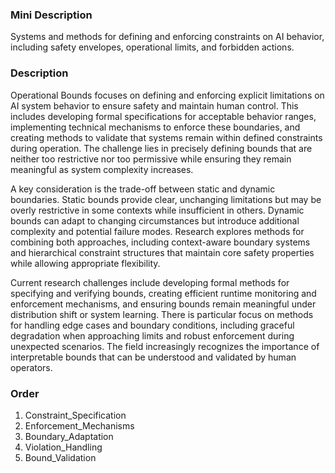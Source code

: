 ### Mini Description

Systems and methods for defining and enforcing constraints on AI behavior, including safety envelopes, operational limits, and forbidden actions.

### Description

Operational Bounds focuses on defining and enforcing explicit limitations on AI system behavior to ensure safety and maintain human control. This includes developing formal specifications for acceptable behavior ranges, implementing technical mechanisms to enforce these boundaries, and creating methods to validate that systems remain within defined constraints during operation. The challenge lies in precisely defining bounds that are neither too restrictive nor too permissive while ensuring they remain meaningful as system complexity increases.

A key consideration is the trade-off between static and dynamic boundaries. Static bounds provide clear, unchanging limitations but may be overly restrictive in some contexts while insufficient in others. Dynamic bounds can adapt to changing circumstances but introduce additional complexity and potential failure modes. Research explores methods for combining both approaches, including context-aware boundary systems and hierarchical constraint structures that maintain core safety properties while allowing appropriate flexibility.

Current research challenges include developing formal methods for specifying and verifying bounds, creating efficient runtime monitoring and enforcement mechanisms, and ensuring bounds remain meaningful under distribution shift or system learning. There is particular focus on methods for handling edge cases and boundary conditions, including graceful degradation when approaching limits and robust enforcement during unexpected scenarios. The field increasingly recognizes the importance of interpretable bounds that can be understood and validated by human operators.

### Order

1. Constraint_Specification
2. Enforcement_Mechanisms
3. Boundary_Adaptation
4. Violation_Handling
5. Bound_Validation
